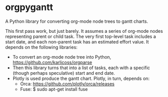 # orgpygantt
A Python library for converting org-mode node trees to gantt charts.

This first pass work, but just barely. It assumes a series of org-mode nodes representing parent or child task. The very first top-level task includes a start date, and each non-parent task has an estimated effort value.
It depends on the following libraries:
* To convert an org-mode node tree into Python,
https://github.com/karlicoss/orgparse
* Then this library turns that into a list of tasks, each with a specific (though perhaps speculative) start and end date.
* Plotly is used produce the gantt chart. Plotly, in turn, depends on:
  * Orca: https://github.com/plotly/orca/releases
  * Fuse: $ sudo apt-get install fuse
